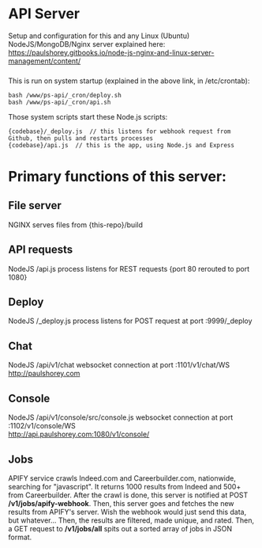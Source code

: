 # 
# API Server
Setup and configuration for this and any Linux (Ubuntu) NodeJS/MongoDB/Nginx server explained here:
https://paulshorey.gitbooks.io/node-js-nginx-and-linux-server-management/content/  
### 
This is run on system startup (explained in the above link, in /etc/crontab):  
```
bash /www/ps-api/_cron/deploy.sh  
bash /www/ps-api/_cron/api.sh  
```  
Those system scripts start these Node.js scripts:  
```
{codebase}/_deploy.js  // this listens for webhook request from Github, then pulls and restarts processes
{codebase}/api.js  // this is the app, using Node.js and Express  
```  

# 
# Primary functions of this server:  

## 
## File server   
NGINX serves files from {this-repo}/build  

## 
## API requests  
NodeJS /api.js process listens for REST requests {port 80 rerouted to port 1080}  

## 
## Deploy  
NodeJS /\_deploy.js process listens for POST request at port :9999/\_deploy  

## 
## Chat  
NodeJS /api/v1/chat websocket connection at port :1101/v1/chat/WS  
http://paulshorey.com  

## 
## Console  
NodeJS /api/v1/console/src/console.js websocket connection at port :1102/v1/console/WS  
http://api.paulshorey.com:1080/v1/console/

## 
## Jobs 
APIFY service crawls Indeed.com and Careerbuilder.com, nationwide, searching for "javascript". It returns 1000 results from Indeed and 500+ from Careerbuilder. After the crawl is done, this server is notified at POST __/v1/jobs/apify-webhook__. Then, this server goes and fetches the new results from APIFY's server. Wish the webhook would just send this data, but whatever... Then, the results are filtered, made unique, and rated. Then, a GET request to __/v1/jobs/all__ spits out a sorted array of jobs in JSON format.  



